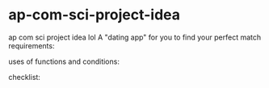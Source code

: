 # ap-com-sci-project-idea
ap com sci project idea lol
A "dating app" for you to find your perfect match
requirements:



uses of functions and conditions:



checklist:




